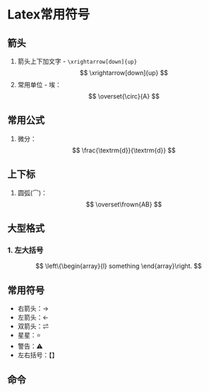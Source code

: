 # Latex常用符号

## 箭头

1. 箭头上下加文字 - `\xrightarrow[down]{up}`
   $$
   \xrightarrow[down]{up}
   $$
2. 常用单位 - 埃：
   $$
   \overset{\circ}{A}
   $$

## 常用公式

1. 微分：
   $$
   \frac{\textrm{d}}{\textrm{d}}
   $$

## 上下标

1. 圆弧(⌒)：
   $$
   \overset\frown{AB}
   $$

## 大型格式

### 1. 左大括号

$$
\left\{\begin{array}{l}
something
\end{array}\right.
$$

## 常用符号

* 右箭头：→
* 左箭头：←
* 双箭头：⇌
* 星星：⭐
* 警告：⚠
* 左右括号：【】

## 命令
